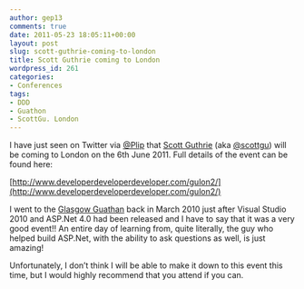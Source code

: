 ```yaml
---
author: gep13
comments: true
date: 2011-05-23 18:05:11+00:00
layout: post
slug: scott-guthrie-coming-to-london
title: Scott Guthrie coming to London
wordpress_id: 261
categories:
- Conferences
tags:
- DDD
- Guathon
- ScottGu. London
---
```


I have just seen on Twitter via [@Plip](http://www.twitter.com/#!/Plip) that [Scott Guthrie](http://www.weblogs.asp.net/scottgu/) (aka [@scottgu](http://www.twitter.com/#!/scottgu)) will be coming to London on the 6th June 2011. Full details of the event can be found here:

 

[http://www.developerdeveloperdeveloper.com/gulon2/](http://www.developerdeveloperdeveloper.com/gulon2/)

 

I went to the [Glasgow Guathan](http://developerdeveloperdeveloper.com/guglas/) back in March 2010 just after Visual Studio 2010 and ASP.Net 4.0 had been released and I have to say that it was a very good event!! An entire day of learning from, quite literally, the guy who helped build ASP.Net, with the ability to ask questions as well, is just amazing!

 

Unfortunately, I don’t think I will be able to make it down to this event this time, but I would highly recommend that you attend if you can.
